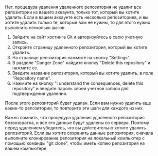 Нет, процедура удаления удаленного репозитория не удалит все репозитории из вашего аккаунта, только тот, который вы хотите удалить. Если в вашем аккаунте есть несколько репозиториев, и вы хотите удалить только те, которые вам не нужны, то для этого нужно выполнить несколько шагов:

1. Зайдите на сайт хостинга Git и авторизуйтесь в свою учетную запись.
2. Откройте страницу удаленного репозитория, который вы хотите удалить.
3. На странице репозитория нажмите на кнопку "Settings".
4. В разделе "Danger Zone" найдите кнопку "Delete this repository" и нажмите ее.
5. Введите название репозитория, который вы хотите удалить, в поле "Repository name".
6. Нажмите на кнопку "I understand the consequences, delete this repository" и введите пароль своей учетной записи для подтверждения удаления.

После этого репозиторий будет удален. Если вам нужно удалить еще какие-то репозитории, то повторите эти шаги для каждого из них.

Важно помнить, что процедура удаления удаленного репозитория безвозвратна, и все его данные будут удалены со сервера. Поэтому перед удалением убедитесь, что вы действительно хотите удалить репозиторий. Если вы хотите сохранить данные репозитория, сначала выполните клонирование репозитория на локальный компьютер с помощью команды "git clone", чтобы иметь копию репозитория на вашем компьютере.
